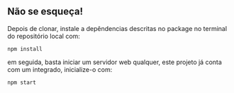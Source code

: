 ## Não se esqueça!

Depois de clonar, instale a depêndencias descritas no package no terminal do repositório local com:

`npm install`

em seguida, basta iniciar um servidor web qualquer, este projeto já conta com um integrado, inicialize-o com:

`npm start`
